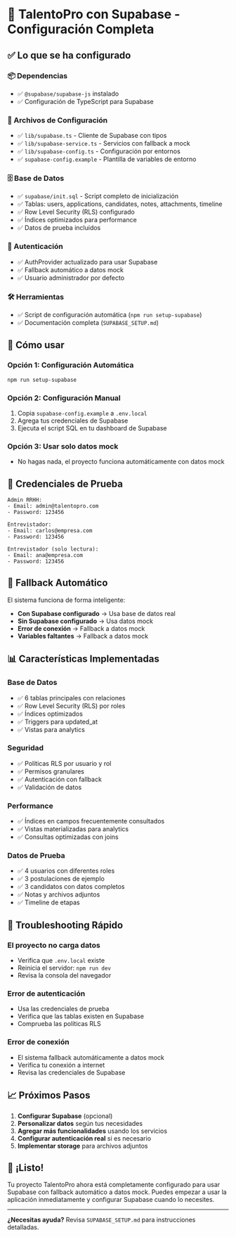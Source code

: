 # 🚀 TalentoPro con Supabase - Configuración Completa

## ✅ Lo que se ha configurado

### 📦 Dependencias
- ✅ `@supabase/supabase-js` instalado
- ✅ Configuración de TypeScript para Supabase

### 🔧 Archivos de Configuración
- ✅ `lib/supabase.ts` - Cliente de Supabase con tipos
- ✅ `lib/supabase-service.ts` - Servicios con fallback a mock
- ✅ `lib/supabase-config.ts` - Configuración por entornos
- ✅ `supabase-config.example` - Plantilla de variables de entorno

### 🗄️ Base de Datos
- ✅ `supabase/init.sql` - Script completo de inicialización
- ✅ Tablas: users, applications, candidates, notes, attachments, timeline
- ✅ Row Level Security (RLS) configurado
- ✅ Índices optimizados para performance
- ✅ Datos de prueba incluidos

### 🔐 Autenticación
- ✅ AuthProvider actualizado para usar Supabase
- ✅ Fallback automático a datos mock
- ✅ Usuario administrador por defecto

### 🛠️ Herramientas
- ✅ Script de configuración automática (`npm run setup-supabase`)
- ✅ Documentación completa (`SUPABASE_SETUP.md`)

## 🎯 Cómo usar

### Opción 1: Configuración Automática
```bash
npm run setup-supabase
```

### Opción 2: Configuración Manual
1. Copia `supabase-config.example` a `.env.local`
2. Agrega tus credenciales de Supabase
3. Ejecuta el script SQL en tu dashboard de Supabase

### Opción 3: Usar solo datos mock
- No hagas nada, el proyecto funciona automáticamente con datos mock

## 🔑 Credenciales de Prueba

```
Admin RRHH:
- Email: admin@talentopro.com
- Password: 123456

Entrevistador:
- Email: carlos@empresa.com  
- Password: 123456

Entrevistador (solo lectura):
- Email: ana@empresa.com
- Password: 123456
```

## 🔄 Fallback Automático

El sistema funciona de forma inteligente:

- **Con Supabase configurado** → Usa base de datos real
- **Sin Supabase configurado** → Usa datos mock
- **Error de conexión** → Fallback a datos mock
- **Variables faltantes** → Fallback a datos mock

## 📊 Características Implementadas

### Base de Datos
- ✅ 6 tablas principales con relaciones
- ✅ Row Level Security (RLS) por roles
- ✅ Índices optimizados
- ✅ Triggers para updated_at
- ✅ Vistas para analytics

### Seguridad
- ✅ Políticas RLS por usuario y rol
- ✅ Permisos granulares
- ✅ Autenticación con fallback
- ✅ Validación de datos

### Performance
- ✅ Índices en campos frecuentemente consultados
- ✅ Vistas materializadas para analytics
- ✅ Consultas optimizadas con joins

### Datos de Prueba
- ✅ 4 usuarios con diferentes roles
- ✅ 3 postulaciones de ejemplo
- ✅ 3 candidatos con datos completos
- ✅ Notas y archivos adjuntos
- ✅ Timeline de etapas

## 🚨 Troubleshooting Rápido

### El proyecto no carga datos
- Verifica que `.env.local` existe
- Reinicia el servidor: `npm run dev`
- Revisa la consola del navegador

### Error de autenticación
- Usa las credenciales de prueba
- Verifica que las tablas existen en Supabase
- Comprueba las políticas RLS

### Error de conexión
- El sistema fallback automáticamente a datos mock
- Verifica tu conexión a internet
- Revisa las credenciales de Supabase

## 📈 Próximos Pasos

1. **Configurar Supabase** (opcional)
2. **Personalizar datos** según tus necesidades
3. **Agregar más funcionalidades** usando los servicios
4. **Configurar autenticación real** si es necesario
5. **Implementar storage** para archivos adjuntos

## 🎉 ¡Listo!

Tu proyecto TalentoPro ahora está completamente configurado para usar Supabase con fallback automático a datos mock. Puedes empezar a usar la aplicación inmediatamente y configurar Supabase cuando lo necesites.

---

**¿Necesitas ayuda?** Revisa `SUPABASE_SETUP.md` para instrucciones detalladas.
